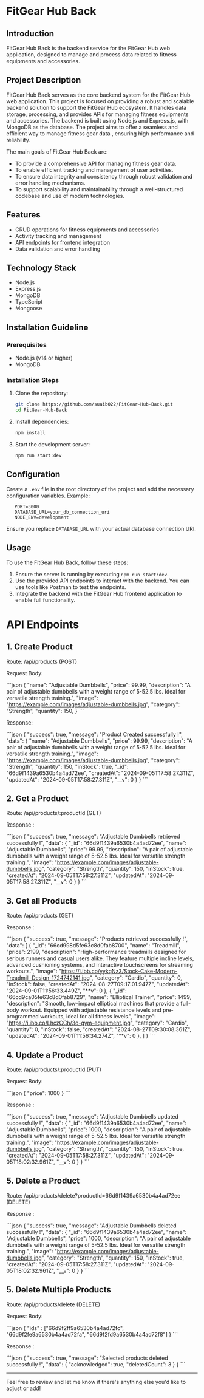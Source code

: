 # FitGear Hub Back

## Introduction

FitGear Hub Back is the backend service for the FitGear Hub web application, designed to manage and process data related to fitness equipments and accessories.

## Project Description

FitGear Hub Back serves as the core backend system for the FitGear Hub web application. This project is focused on providing a robust and scalable backend solution to support the FitGear Hub ecosystem. It handles data storage, processing, and provides APIs for managing fitness equipments and accessories. The backend is built using Node.js and Express.js, with MongoDB as the database. The project aims to offer a seamless and efficient way to manage fitness gear data , ensuring high performance and reliability.

The main goals of FitGear Hub Back are:

- To provide a comprehensive API for managing fitness gear data.
- To enable efficient tracking and management of user activities.
- To ensure data integrity and consistency through robust validation and error handling mechanisms.
- To support scalability and maintainability through a well-structured codebase and use of modern technologies.

## Features

- CRUD operations for fitness equipments and accessories
- Activity tracking and management
- API endpoints for frontend integration
- Data validation and error handling

## Technology Stack

- Node.js
- Express.js
- MongoDB
- TypeScript
- Mongoose

## Installation Guideline

### Prerequisites

- Node.js (v14 or higher)
- MongoDB

### Installation Steps

1. Clone the repository:

   ```bash
   git clone https://github.com/suaib022/FitGear-Hub-Back.git
   cd FitGear-Hub-Back
   ```

2. Install dependencies:

   ```bash
   npm install
   ```

3. Start the development server:
   ```bash
   npm run start:dev
   ```

## Configuration

Create a `.env` file in the root directory of the project and add the necessary configuration variables. Example:

```env
   PORT=3000
   DATABASE_URL=your_db_connection_uri
   NODE_ENV=development
```

Ensure you replace `DATABASE_URL` with your actual database connection URI.

## Usage

To use the FitGear Hub Back, follow these steps:

1. Ensure the server is running by executing `npm run start:dev`.
2. Use the provided API endpoints to interact with the backend. You can use tools like Postman to test the endpoints.
3. Integrate the backend with the FitGear Hub frontend application to enable full functionality.

# API Endpoints

## 1. Create Product

Route: /api/products (POST)

Request Body:

\`\`\`json
{
"name": "Adjustable Dumbbells",
"price": 99.99,
"description": "A pair of adjustable dumbbells with a weight range of 5-52.5 lbs. Ideal for versatile strength training.",
"image": "https://example.com/images/adjustable-dumbbells.jpg",
"category": "Strength",
"quantity": 150,
}
\`\`\`

Response:

\`\`\`json
{
"success": true,
"message": "Product Created successfully !",
"data": {
"name": "Adjustable Dumbbells",
"price": 99.99,
"description": "A pair of adjustable dumbbells with a weight range of 5-52.5 lbs. Ideal for versatile strength training.",
"image": "https://example.com/images/adjustable-dumbbells.jpg",
"category": "Strength",
"quantity": 150,
"inStock": true,
"\_id": "66d9f1439a6530b4a4ad72ee",
"createdAt": "2024-09-05T17:58:27.311Z",
"updatedAt": "2024-09-05T17:58:27.311Z",
"\_\_v": 0
}
}
\`\`\`

## 2. Get a Product

Route: /api/products/:productId (GET)

Response :

\`\`\`json
{
"success": true,
"message": "Adjustable Dumbbells retrieved successfully !",
"data": {
"\_id": "66d9f1439a6530b4a4ad72ee",
"name": "Adjustable Dumbbells",
"price": 99.99,
"description": "A pair of adjustable dumbbells with a weight range of 5-52.5 lbs. Ideal for versatile strength training.",
"image": "https://example.com/images/adjustable-dumbbells.jpg",
"category": "Strength",
"quantity": 150,
"inStock": true,
"createdAt": "2024-09-05T17:58:27.311Z",
"updatedAt": "2024-09-05T17:58:27.311Z",
"\_\_v": 0
}
}
\`\`\`

## 3. Get all Products

Route: /api/products (GET)

Response :

\`\`\`json
{
"success": true,
"message": "Products retrieved successfully !",
"data": [
{
"\_id": "66cd998d5fe63c8d0fab8700",
"name": "Treadmill",
"price": 2199,
"description": "High-performance treadmills designed for serious runners and casual users alike. They feature multiple incline levels, advanced cushioning systems, and interactive touchscreens for streaming workouts.",
"image": "https://i.ibb.co/yykqNz3/Stock-Cake-Modern-Treadmill-Design-1724742141.jpg",
"category": "Cardio",
"quantity": 0,
"inStock": false,
"createdAt": "2024-08-27T09:17:01.947Z",
"updatedAt": "2024-09-01T11:56:33.449Z",
"**v": 0
},
{
"\_id": "66cd9ca05fe63c8d0fab8729",
"name": "Elliptical Trainer",
"price": 1499,
"description": "Smooth, low-impact elliptical machines that provide a full-body workout. Equipped with adjustable resistance levels and pre-programmed workouts, ideal for all fitness levels.",
"image": "https://i.ibb.co/LhczCCh/3d-gym-equipment.jpg",
"category": "Cardio",
"quantity": 0,
"inStock": false,
"createdAt": "2024-08-27T09:30:08.361Z",
"updatedAt": "2024-09-01T11:56:34.274Z",
"**v": 0
},
]
}
\`\`\`

## 4. Update a Product

Route: /api/products/:productId (PUT)

Request Body:

\`\`\`json
{
"price": 1000
}
\`\`\`

Response :

\`\`\`json
{
"success": true,
"message": "Adjustable Dumbbells updated successfully !",
"data": {
"\_id": "66d9f1439a6530b4a4ad72ee",
"name": "Adjustable Dumbbells",
"price": 1000,
"description": "A pair of adjustable dumbbells with a weight range of 5-52.5 lbs. Ideal for versatile strength training.",
"image": "https://example.com/images/adjustable-dumbbells.jpg",
"category": "Strength",
"quantity": 150,
"inStock": true,
"createdAt": "2024-09-05T17:58:27.311Z",
"updatedAt": "2024-09-05T18:02:32.961Z",
"\_\_v": 0
}
}
\`\`\`

## 5. Delete a Product

Route: /api/products/delete?productId=66d9f1439a6530b4a4ad72ee (DELETE)

Response :

\`\`\`json
{
"success": true,
"message": "Adjustable Dumbbells deleted successfully !",
"data": {
"\_id": "66d9f1439a6530b4a4ad72ee",
"name": "Adjustable Dumbbells",
"price": 1000,
"description": "A pair of adjustable dumbbells with a weight range of 5-52.5 lbs. Ideal for versatile strength training.",
"image": "https://example.com/images/adjustable-dumbbells.jpg",
"category": "Strength",
"quantity": 150,
"inStock": true,
"createdAt": "2024-09-05T17:58:27.311Z",
"updatedAt": "2024-09-05T18:02:32.961Z",
"\_\_v": 0
}
}
\`\`\`

## 5. Delete Multiple Products

Route: /api/products/delete (DELETE)

Request Body:

\`\`\`json
{
"ids" : ["66d9f2ff9a6530b4a4ad72fc", "66d9f2fe9a6530b4a4ad72fa", "66d9f2fd9a6530b4a4ad72f8"]
}
\`\`\`

Response :

\`\`\`json
{
"success": true,
"message": "Selected products deleted successfully !",
"data": {
"acknowledged": true,
"deletedCount": 3
}
}
\`\`\`

---

Feel free to review and let me know if there's anything else you'd like to adjust or add!

